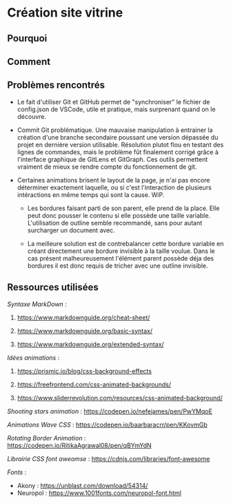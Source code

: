 # Création site vitrine

## Pourquoi

## Comment

## Problèmes rencontrés

- Le fait d'utiliser Git et GitHub permet de "synchroniser" le fichier de config.json de VSCode, utile et pratique, mais surprenant quand on le découvre.

- Commit Git problématique. Une mauvaise manipulation à entrainer la création d'une branche secondaire poussant une version dépassée du projet en dernière version utilisable. Résolution plutot flou en testant des lignes de commandes, mais le problème fût finalement corrigé grâce à l'interface graphique de GitLens et GitGraph. Ces outils permettent vraiment de mieux se rendre compte du fonctionnement de git.

- Certaines animations brisent le layout de la page, je n'ai pas encore déterminer exactement laquelle, ou si c'est l'interaction de plusieurs intéractions en même temps qui sont la cause. WiP.

    - Les bordures faisant parti de son parent, elle prend de la place. Elle peut donc pousser le contenu si elle possède une taille variable. L'utilisation de outline semble recommandé, sans pour autant surcharger un document avec.

    - La meilleure solution est de contrebalancer cette bordure variable en créant directement une bordure invisible à la taille voulue. Dans le cas présent malheureusement l'élément parent possède déja des bordures il est donc requis de tricher avec une outline invisible.

## Ressources utilisées

*Syntaxe MarkDown* :

1. <https://www.markdownguide.org/cheat-sheet/>

2. <https://www.markdownguide.org/basic-syntax/>

3. <https://www.markdownguide.org/extended-syntax/>

*Idées animations* :

1. <https://prismic.io/blog/css-background-effects>

2. <https://freefrontend.com/css-animated-backgrounds/>

3. <https://www.sliderrevolution.com/resources/css-animated-background/>

*Shooting stars animation* : <https://codepen.io/nefejames/pen/PwYMqoE>

*Animations Wave CSS* : <https://codepen.io/baarbaracrr/pen/KKovmGb>

*Rotating Border Animation* : <https://codepen.io/RitikaAgrawal08/pen/qBYmYdN>

*Librairie CSS font aweomse* : <https://cdnjs.com/libraries/font-awesome>

*Fonts* :

- Akony : <https://unblast.com/download/54314/>
- Neuropol : <https://www.1001fonts.com/neuropol-font.html>
